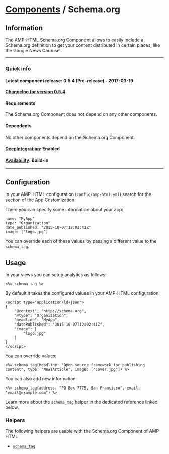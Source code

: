 
# [Components](https://github.com/slooob/amp-html/tree/master/lib/amp-html/components/docs) / Schema.org


## Information

The AMP-HTML Schema.org Component allows to easily include a Schema.org definition to get your content distributed in certain places, like the Google News Carousel.

---

### Quick info

#### Latest component release: 0.5.4 (Pre-release) - 2017-03-19

[**Changelog for version 0.5.4**](https://github.com/slooob/amp-html/blob/master/CHANGELOG.md#054-pre-release---2017-03-19)

#### Requirements

The Schema.org Component does not depend on any other components.

#### Dependents

No other components depend on the Schema.org Component.

#### [DeepIntegration](https://github.com/slooob/amp-html/tree/master/lib/amp-html/components/docs#deepintegration-components): Enabled

#### [Availability](https://github.com/slooob/amp-html/tree/master/lib/amp-html/components/docs#availability-of-components): Build-in

---

## Configuration

In your AMP-HTML configuration (`config/amp-html.yml`) search for the section of the App Customization.

There you can specify some information about your app:

    name: "MyApp"
    type: "Organization"
    date_published: "2015-10-07T12:02:41Z"
    image: ["logo.jpg"]

You can override each of these values by passing a different value to the `schema_tag`.


## Usage

In your views you can setup analytics as follows:

    <%= schema_tag %>

By default it takes the configured values in your AMP-HTML configuration:

    <script type="application/ld+json">
    {
        "@context": "http://schema.org",
        "@type": "Organization",
        "headline": "MyApp",
        "datePublished": "2015-10-07T12:02:41Z",
        "image": [
            "logo.jpg"
        ]
    }
    </script>

You can override values:

    <%= schema_tag(headline: "Open-source framework for publishing content", type: "NewsArticle", image: ["cover.jpg"]) %>

You can also add new information:

    <%= schema_tag(address: "PO Box 7775, San Francisco", email: "email@example.com") %>

Learn more about the `schema_tag` helper in the dedicated reference linked below.


### Helpers

The following helpers are usable with the Schema.org Component of AMP-HTML

* [`schema_tag`](https://github.com/slooob/amp-html/blob/master/lib/amp-html/helpers/docs/schema_tag.md)
